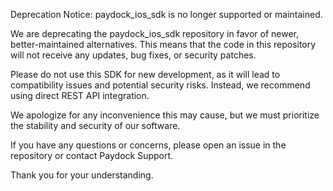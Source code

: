 Deprecation Notice: paydock_ios_sdk is no longer supported or maintained.

We are deprecating the paydock_ios_sdk repository in favor of newer, better-maintained alternatives. This means that the code in this repository will not receive any updates, bug fixes, or security patches.

Please do not use this SDK for new development, as it will lead to compatibility issues and potential security risks. Instead, we recommend using direct REST API integration. 

We apologize for any inconvenience this may cause, but we must prioritize the stability and security of our software. 

If you have any questions or concerns, please open an issue in the repository or contact Paydock Support. 

Thank you for your understanding.
